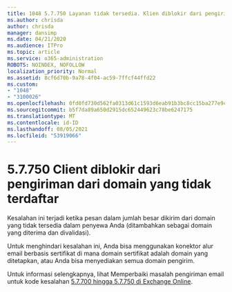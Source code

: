 ```yaml
---
title: 1048 5.7.750 Layanan tidak tersedia. Klien diblokir dari pengiriman dari domain yang tidak terdaftar
ms.author: chrisda
author: chrisda
manager: dansimp
ms.date: 04/21/2020
ms.audience: ITPro
ms.topic: article
ms.service: o365-administration
ROBOTS: NOINDEX, NOFOLLOW
localization_priority: Normal
ms.assetid: 8cf6d70b-9a78-4f04-ac59-7ffcf44ffd22
ms.custom:
- "1048"
- "3100026"
ms.openlocfilehash: 0fd0fd730d562fa0313d61c1593d6eab91b3bc8cc15ba277e9cd4e4deb6901bd
ms.sourcegitcommit: b5f7da89a650d2915dc652449623c78be6247175
ms.translationtype: MT
ms.contentlocale: id-ID
ms.lasthandoff: 08/05/2021
ms.locfileid: "53919066"
---
```

# <a name="57750-client-blocked-from-sending-from-unregistered-domain"></a>5.7.750 Client diblokir dari pengiriman dari domain yang tidak terdaftar

Kesalahan ini terjadi ketika pesan dalam jumlah besar dikirim dari domain yang tidak tersedia dalam penyewa Anda (ditambahkan sebagai domain yang diterima dan divalidasi).

Untuk menghindari kesalahan ini, Anda bisa menggunakan konektor alur email berbasis sertifikat di mana domain sertifikat adalah domain yang ditetapkan, atau Anda bisa menyediakan semua domain pengirim.

Untuk informasi selengkapnya, lihat Memperbaiki masalah pengiriman email untuk kode kesalahan [5.7.700 hingga 5.7.750 di Exchange Online](https://go.microsoft.com/fwlink/?linkid=2164955).